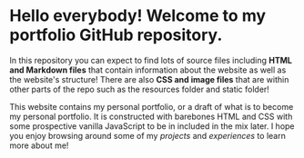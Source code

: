 # Hello everybody! Welcome to my portfolio GitHub repository.

In this repository you can expect to find lots of source files including **HTML and Markdown files** that contain information about the website as well as the website's structure! There are also **CSS and image files** that are within other parts of the repo such as the resources folder and static folder!

This website contains my personal portfolio, or a draft of what is to become my personal portfolio. It is constructed with barebones HTML and CSS with some prospective vanilla JavaScript to be in included in the mix later. I hope you enjoy browsing around some of my _projects_ and _experiences_ to learn more about me!


